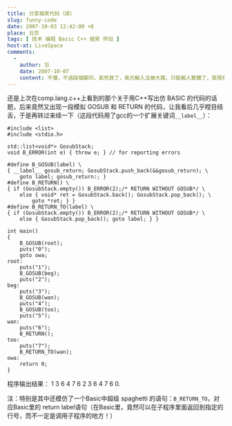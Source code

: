 ```yaml
---
title: 分享搞笑代码（续）
slug: funny-code
date: 2007-10-03 12:42:00 +8
place: 北京
tags: [ 技术 编程 Basic C++ 搞笑 怀旧 ]
host-at: LiveSpace
comments:
  -
    author: 忘 
    date: 2007-10-07
    content: 不懂，不過踩個腳印。氣死我了，紫光輸入法被大瘋，只能輸入繁體了，我現在想掐他的脖子。
---
```

还是上次在comp.lang.c++上看到的那个关于用C++写出仿 BASIC 的代码的话题，后来竟然又出现一段模拟 GOSUB 和 RETURN 的代码，让我看后几乎瞠目结舌，于是再转过来续一下（这段代码用了gcc的一个扩展关键词`__label__`）：

    #include <list>
    #include <stdio.h>

    std::list<void*> GosubStack;
    void B_ERROR(int e) { throw e; } // for reporting errors

    #define B_GOSUB(label) \
    { __label__ gosub_return; GosubStack.push_back(&&gosub_return); \
        goto label; gosub_return:; }
    #define B_RETURN() \
    { if (GosubStack.empty()) B_ERROR(2);/* RETURN WITHOUT GOSUB*/ \
        else { void* ret = GosubStack.back(); GosubStack.pop_back(); \
            goto *ret; } }
    #define B_RETURN_TO(label) \
    { if (GosubStack.empty()) B_ERROR(2);/* RETURN WITHOUT GOSUB*/ \
        else { GosubStack.pop_back(); goto label; } }

    int main()
    {
        B_GOSUB(root);
        puts("0");
        goto owa;
    root:
        puts("1");
        B_GOSUB(beg);
        puts("2");
    beg:
        puts("3");
        B_GOSUB(wan);
        puts("4");
        B_GOSUB(too);
        puts("5");
    wan:
        puts("6");
        B_RETURN();
    too:
        puts("7");
        B_RETURN_TO(wan);
    owa:
        return 0;
    }

程序输出结果： 1 3 6 4 7 6 2 3 6 4 7 6 0.

注：特别是其中还模仿了一个Basic中超级 spaghetti 的语句：`B_RETURN_TO`，对应Basic里的 return label语句（在Basic里，竟然可以在子程序里面返回到指定的行号，而不一定是调用子程序的地方！）
